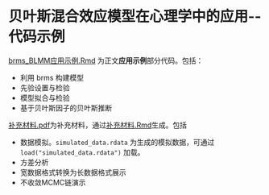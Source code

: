 # 贝叶斯混合效应模型在心理学中的应用--代码示例

[brms_BLMM应用示例.Rmd](./brms_BLMM应用示例.Rmd) 为正文**应用示例**部分代码。包括：
- 利用 brms 构建模型
- 先验设置与检验
- 模型拟合与检验
- 基于贝叶斯因子的贝叶斯推断

[补充材料.pdf](./补充材料.pdf)为补充材料，通过[补充材料.Rmd](./补充材料.Rmd)生成。包括
- 数据模拟。`simulated_data.rdata` 为生成的模拟数据，可通过 `load("simulated_data.rdata")` 加载。
- 方差分析
- 宽数据格式转换为长数据格式展示
- 不收敛MCMC链演示
